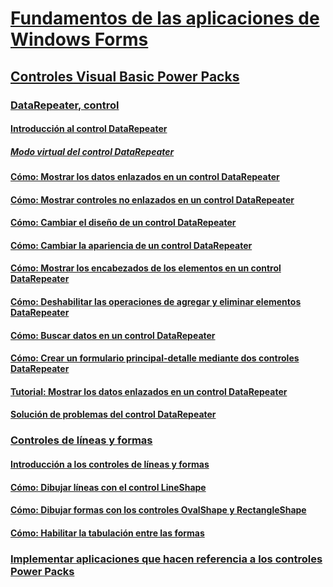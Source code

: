 # [Fundamentos de las aplicaciones de Windows Forms](windows-forms-application-basics.md)
## [Controles Visual Basic Power Packs](power-packs-controls.md)
### [DataRepeater, control](datarepeater-control-visual-studio.md)
#### [Introducción al control DataRepeater](introduction-to-the-datarepeater-control-visual-studio.md)
##### [Modo virtual del control DataRepeater](virtual-mode-in-the-datarepeater-control-visual-studio.md)
#### [Cómo: Mostrar los datos enlazados en un control DataRepeater](how-to-display-bound-data-in-a-datarepeater-control-visual-studio.md)
#### [Cómo: Mostrar controles no enlazados en un control DataRepeater](how-to-display-unbound-controls-in-a-datarepeater-control-visual-studio.md)
#### [Cómo: Cambiar el diseño de un control DataRepeater](how-to-change-the-layout-of-a-datarepeater-control-visual-studio.md)
#### [Cómo: Cambiar la apariencia de un control DataRepeater](how-to-change-the-appearance-of-a-datarepeater-control-visual-studio.md)
#### [Cómo: Mostrar los encabezados de los elementos en un control DataRepeater](how-to-display-item-headers-in-a-datarepeater-control-visual-studio.md)
#### [Cómo: Deshabilitar las operaciones de agregar y eliminar elementos DataRepeater](how-to-disable-adding-and-deleting-datarepeater-items-visual-studio.md)
#### [Cómo: Buscar datos en un control DataRepeater](how-to-search-data-in-a-datarepeater-control-visual-studio.md)
#### [Cómo: Crear un formulario principal-detalle mediante dos controles DataRepeater](how-to-create-a-master-detail-form-by-using-two-datarepeater-controls.md)
#### [Tutorial: Mostrar los datos enlazados en un control DataRepeater](walkthrough-displaying-data-in-a-datarepeater-control-visual-studio.md)
#### [Solución de problemas del control DataRepeater](troubleshooting-the-datarepeater-control-visual-studio.md)
### [Controles de líneas y formas](line-and-shape-controls-visual-studio.md)
#### [Introducción a los controles de líneas y formas](introduction-to-the-line-and-shape-controls-visual-studio.md)
#### [Cómo: Dibujar líneas con el control LineShape](how-to-draw-lines-with-the-lineshape-control-visual-studio.md)
#### [Cómo: Dibujar formas con los controles OvalShape y RectangleShape](how-to-draw-shapes-with-the-ovalshape-and-rectangleshape-controls.md)
#### [Cómo: Habilitar la tabulación entre las formas](how-to-enable-tabbing-between-shapes-visual-studio.md)
### [Implementar aplicaciones que hacen referencia a los controles Power Packs](deploying-applications-that-reference-power-packs-controls-visual-studio.md)
